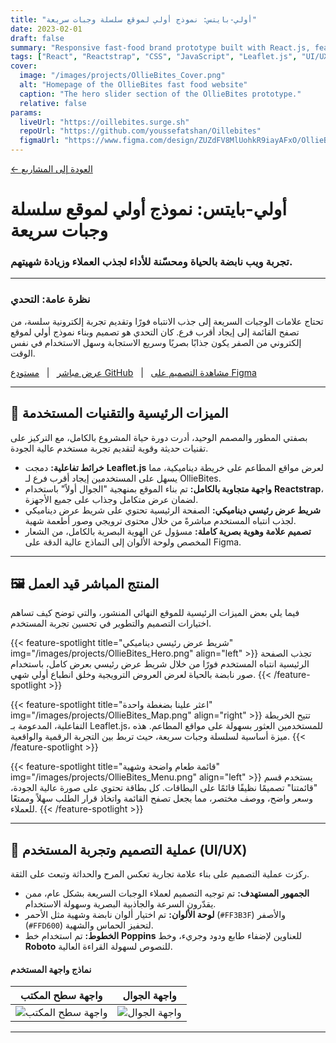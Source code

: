 ```yaml
---
title: "أولي-بايتس: نموذج أولي لموقع سلسلة وجبات سريعة"
date: 2023-02-01
draft: false
summary: "Responsive fast-food brand prototype built with React.js, featuring interactive maps via Leaflet.js, a custom UI/UX, and optimized performance."
tags: ["React", "Reactstrap", "CSS", "JavaScript", "Leaflet.js", "UI/UX", "Netlify"]
cover:
  image: "/images/projects/OllieBites_Cover.png"
  alt: "Homepage of the OllieBites fast food website"
  caption: "The hero slider section of the OllieBites prototype."
  relative: false
params:
  liveUrl: "https://oillebites.surge.sh"
  repoUrl: "https://github.com/youssefatshan/Oillebites"
  figmaUrl: "https://www.figma.com/design/ZUZdFV8MlUohkR9iayAFxO/OllieBites?node-id=0-1&t=4Kiik6QmRuEqxCBA-1"
---
```



[← العودة إلى المشاريع](/ar/projects/)

# أولي-بايتس: نموذج أولي لموقع سلسلة وجبات سريعة
### تجربة ويب نابضة بالحياة ومحسّنة للأداء لجذب العملاء وزيادة شهيتهم.

---

### نظرة عامة: التحدي

تحتاج علامات الوجبات السريعة إلى جذب الانتباه فورًا وتقديم تجربة إلكترونية سلسة، من تصفح القائمة إلى إيجاد أقرب فرع. كان التحدي هو تصميم وبناء نموذج أولي لموقع إلكتروني من الصفر يكون جذابًا بصريًا وسريع الاستجابة وسهل الاستخدام في نفس الوقت.

[عرض مباشر](https://oillebites.surge.sh) &nbsp; | &nbsp; [مستودع GitHub](https://github.com/youssefatshan/Oillebites) &nbsp; | &nbsp; [مشاهدة التصميم على Figma](https://www.figma.com/design/ZUZdFV8MlUohkR9iayAFxO/OllieBites?node-id=0-1&t=4Kiik6QmRuEqxCBA-1)

---

## 🎯 الميزات الرئيسية والتقنيات المستخدمة

بصفتي المطور والمصمم الوحيد، أدرت دورة حياة المشروع بالكامل، مع التركيز على تقنيات حديثة وقوية لتقديم تجربة مستخدم عالية الجودة.

* **خرائط تفاعلية:** دمجت **Leaflet.js** لعرض مواقع المطاعم على خريطة ديناميكية، مما يسهل على المستخدمين إيجاد أقرب فرع لـ OllieBites.
* **واجهة متجاوبة بالكامل:** تم بناء الموقع بمنهجية "الجوال أولاً" باستخدام **Reactstrap**، لضمان عرض متكامل وجذاب على جميع الأجهزة.
* **شريط عرض رئيسي ديناميكي:** الصفحة الرئيسية تحتوي على شريط عرض ديناميكي لجذب انتباه المستخدم مباشرةً من خلال محتوى ترويجي وصور أطعمة شهية.
* **تصميم علامة وهوية بصرية كاملة:** مسؤول عن الهوية البصرية بالكامل، من الشعار المخصص ولوحة الألوان إلى النماذج عالية الدقة على Figma.

---

## 🖼️ المنتج المباشر قيد العمل

فيما يلي بعض الميزات الرئيسية للموقع النهائي المنشور، والتي توضح كيف تساهم اختيارات التصميم والتطوير في تحسين تجربة المستخدم.

{{< feature-spotlight title="شريط عرض رئيسي ديناميكي" img="/images/projects/OllieBites_Hero.png" align="left" >}}
تجذب الصفحة الرئيسية انتباه المستخدم فورًا من خلال شريط عرض رئيسي بعرض كامل، باستخدام صور نابضة بالحياة لعرض العروض الترويجية وخلق انطباع أولي شهي.
{{< /feature-spotlight >}}

{{< feature-spotlight title="اعثر علينا بضغطة واحدة" img="/images/projects/OllieBites_Map.png" align="right" >}}
تتيح الخريطة التفاعلية، المدعومة بـ Leaflet.js، للمستخدمين العثور بسهولة على مواقع المطاعم. هذه ميزة أساسية لسلسلة وجبات سريعة، حيث تربط بين التجربة الرقمية والواقعية.
{{< /feature-spotlight >}}

{{< feature-spotlight title="قائمة طعام واضحة وشهية" img="/images/projects/OllieBites_Menu.png" align="left" >}}
يستخدم قسم "قائمتنا" تصميمًا نظيفًا قائمًا على البطاقات. كل بطاقة تحتوي على صورة عالية الجودة، وسعر واضح، ووصف مختصر، مما يجعل تصفح القائمة واتخاذ قرار الطلب سهلاً وممتعًا للعملاء.
{{< /feature-spotlight >}}


---


## 🎨 عملية التصميم وتجربة المستخدم (UI/UX)

ركزت عملية التصميم على بناء علامة تجارية تعكس المرح والحداثة وتبعث على الثقة.

* **الجمهور المستهدف:** تم توجيه التصميم لعملاء الوجبات السريعة بشكل عام، ممن يقدّرون السرعة والجاذبية البصرية وسهولة الاستخدام.
* **لوحة الألوان:** تم اختيار ألوان نابضة وشهية مثل الأحمر (`#FF3B3F`) والأصفر (`#FFD600`) لتحفيز الحماس والشهية.
* **الخطوط:** تم استخدام خط **Poppins** للعناوين لإضفاء طابع ودود وجريء، وخط **Roboto** للنصوص لسهولة القراءة العالية.

#### نماذج واجهة المستخدم

| واجهة سطح المكتب | واجهة الجوال |
|:---:|:---:|
![واجهة سطح المكتب](/images/projects/OllieBites_Macbook_Pro_Preview.png) | ![واجهة الجوال](/images/projects/OllieBites_iPhone_14_Pro_Preview.png) |

---
